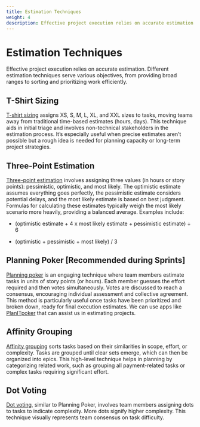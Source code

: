 ```yaml
---
title: Estimation Techniques
weight: 4
description: Effective project execution relies on accurate estimation. Different estimation techniques serve various objectives, from providing broad ranges to sorting and prioritizing work efficiently.
---
```


# Estimation Techniques

Effective project execution relies on accurate estimation. Different estimation techniques serve various objectives, from providing broad ranges to sorting and prioritizing work efficiently.

## T-Shirt Sizing

[T-shirt sizing](https://asana.com/resources/t-shirt-sizing) assigns XS, S, M, L, XL, and XXL sizes to tasks, moving teams away from traditional time-based estimates (hours, days). This technique aids in initial triage and involves non-technical stakeholders in the estimation process. It’s especially useful when precise estimates aren’t possible but a rough idea is needed for planning capacity or long-term project strategies.

## Three-Point Estimation

[Three-point estimation](https://nulab.com/learn/project-management/3-point-estimating) involves assigning three values (in hours or story points): pessimistic, optimistic, and most likely. The optimistic estimate assumes everything goes perfectly, the pessimistic estimate considers potential delays, and the most likely estimate is based on best judgment. Formulas for calculating these estimates typically weigh the most likely scenario more heavily, providing a balanced average. Examples include:

- (optimistic estimate + 4 x most likely estimate + pessimistic estimate) ÷ 6

- (optimistic + pessimistic + most likely) / 3

## Planning Poker [Recommended during Sprints]

[Planning poker](https://www.easyagile.com/blog/planning-poker-agile/) is an engaging technique where team members estimate tasks in units of story points (or hours). Each member guesses the effort required and then votes simultaneously. Votes are discussed to reach a consensus, encouraging individual assessment and collective agreement. This method is particularly useful once tasks have been prioritized and broken down, ready for final execution estimates. We can use apps like [PlanITpoker](https://planitpoker.com/) that can assist us in estimating projects.

## Affinity Grouping

[Affinity grouping](https://blog.logrocket.com/product-management/affinity-grouping-definition-examples) sorts tasks based on their similarities in scope, effort, or complexity. Tasks are grouped until clear sets emerge, which can then be organized into epics. This high-level technique helps in planning by categorizing related work, such as grouping all payment-related tasks or complex tasks requiring significant effort.

## Dot Voting

[Dot voting](https://dotmocracy.org/), similar to Planning Poker, involves team members assigning dots to tasks to indicate complexity. More dots signify higher complexity. This technique visually represents team consensus on task difficulty.
